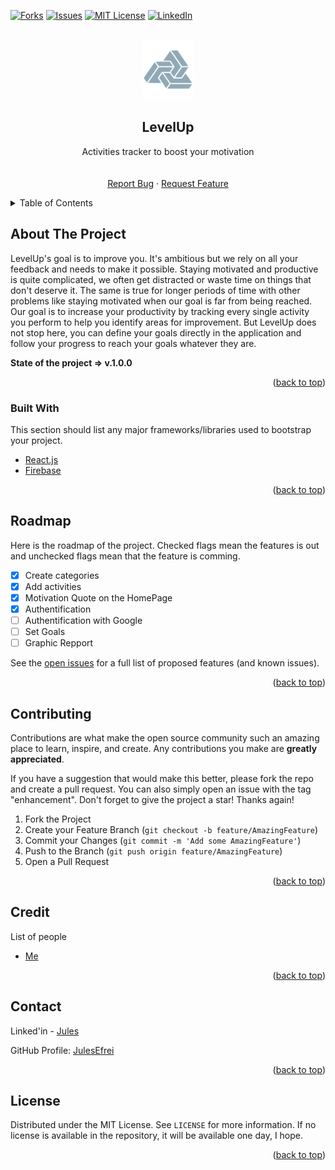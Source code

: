 <div id="top"></div>

<!-- [![Contributors][contributors-shield]][contributors-url] -->
<!-- [![Stargazers][stars-shield]][stars-url] -->
[![Forks][forks-shield]][forks-url]
[![Issues][issues-shield]][issues-url]
[![MIT License][license-shield]][license-url]
[![LinkedIn][linkedin-shield]][linkedin-url]



<!-- PROJECT LOGO -->
<br />
<div align="center">
  
  <img src="assets/logo.png" alt="Logo" width="80" height="95" />
  <!-- https://drive.google.com/uc?export=view&id=      => Google drive Link -->

  <h2 align="center">LevelUp</h2>

  <p align="center">
    Activities tracker to boost your motivation
    <br />
    <!-- <a href="https://github.com/JulesEfrei/LevelUp"><strong>Explore the docs</strong></a> -->
    <br />
    <br />
    <!-- <a href="https://github.com/JulesEfrei/LevelUp">View Demo</a>
    · -->
    <a href="https://github.com/JulesEfrei/LevelUp/issues">Report Bug</a>
    ·
    <a href="https://github.com/JulesEfrei/LevelUp/pulls">Request Feature</a>
  </p>
</div>



<!-- TABLE OF CONTENTS -->
<details>
  <summary>Table of Contents</summary>
  <ol>
    <li>
      <a href="#about-the-project">About The Project</a>
      <ul>
        <li><a href="#built-with">Built With</a></li>
      </ul>
    </li>
    <!-- <li>
      <a href="#getting-started">Getting Started</a>
      <ul>
        <li><a href="#installation">Installation</a></li>
      </ul>
    </li>
    <li><a href="#usage">Usage</a></li> -->
    <li><a href="#roadmap">Roadmap / Features</a></li>
    <li><a href="#contributing">Contributing</a></li>
    <li><a href="#license">License</a></li>
    <li><a href="#contact">Contact</a></li>
    <li><a href="#credit">Credit</a></li>
  </ol>
</details>



<!-- ABOUT THE PROJECT -->
## About The Project

LevelUp's goal is to improve you. It's ambitious but we rely on all your feedback and needs to make it possible. Staying motivated and productive is quite complicated, we often get distracted or waste time on things that don't deserve it. The same is true for longer periods of time with other problems like staying motivated when our goal is far from being reached. Our goal is to increase your productivity by tracking every single activity you perform to help you identify areas for improvement. But LevelUp does not stop here, you can define your goals directly in the application and follow your progress to reach your goals whatever they are.


**State of the project => v.1.0.0**


<p align="right">(<a href="#top">back to top</a>)</p>



### Built With

This section should list any major frameworks/libraries used to bootstrap your project.

* [React.js](https://reactjs.org/)
* [Firebase](https://firebase.google.com)

<p align="right">(<a href="#top">back to top</a>)</p>



<!-- GETTING STARTED -->
<!-- ## Getting Started

This is an example of how you may give instructions on setting up your project locally.
To get a local copy up and running follow these simple example steps. -->


<!-- ### Installation

1. Get a free API Key at [LevelUp.com](http://level-up-skills.netlify.app/)
2. Clone the repo
   ```sh
   git clone https://github.com/JulesEfrei/LevelUp.git
   ```
3. Install NPM packages
   ```sh
   npm install
   ```
4. Enter your API in `config.js`
   ```js
   const API_KEY = 'ENTER YOUR API';
   ```

<p align="right">(<a href="#top">back to top</a>)</p> -->



<!-- USAGE EXAMPLES -->
<!-- ## Usage

Use this space to show useful examples of how a project can be used. Additional screenshots, code examples and demos work well in this space. You may also link to more resources.

1. Follow the instruction to install the application

2. Run the application

<!-- _For more examples, please refer to the [Documentation](https://example.com)_ -->

<!-- <p align="right">(<a href="#top">back to top</a>)</p> -->



<!-- ROADMAP -->
## Roadmap

Here is the roadmap of the project. Checked flags mean the features is out and unchecked flags mean that the feature is comming.

- [x] Create categories
- [x] Add activities
- [x] Motivation Quote on the HomePage
- [x] Authentification
- [ ] Authentification with Google
- [ ] Set Goals
- [ ] Graphic Repport

See the [open issues](https://github.com/JulesEfrei/LevelUp/issues) for a full list of proposed features (and known issues).

<p align="right">(<a href="#top">back to top</a>)</p>



<!-- CONTRIBUTING -->
## Contributing

Contributions are what make the open source community such an amazing place to learn, inspire, and create. Any contributions you make are **greatly appreciated**.

If you have a suggestion that would make this better, please fork the repo and create a pull request. You can also simply open an issue with the tag "enhancement".
Don't forget to give the project a star! Thanks again!

1. Fork the Project
2. Create your Feature Branch (`git checkout -b feature/AmazingFeature`)
3. Commit your Changes (`git commit -m 'Add some AmazingFeature'`)
4. Push to the Branch (`git push origin feature/AmazingFeature`)
5. Open a Pull Request

<p align="right">(<a href="#top">back to top</a>)</p>



<!-- Credit -->
## Credit

List of people

* [Me](https://github.com/JulesEfrei)

<p align="right">(<a href="#top">back to top</a>)</p>



<!-- CONTACT -->
## Contact

Linked'in - [Jules](https://www.linkedin.com/in/jules-bruzeau/)

GitHub Profile: [JulesEfrei](https://github.com/JulesEfrei/)

<p align="right">(<a href="#top">back to top</a>)</p>



<!-- LICENSE -->
## License

Distributed under the MIT License. See `LICENSE` for more information. If no license is available in the repository, it will be available one day, I hope.

<p align="right">(<a href="#top">back to top</a>)</p>






<!-- MARKDOWN LINKS & IMAGES -->
<!-- [contributors-shield]: https://img.shields.io/github/contributors/JulesEfrei/LevelUp.svg?style=for-the-badge
[contributors-url]: https://github.com/JulesEfrei/LevelUp/graphs/contributors -->
<!-- [stars-shield]: https://img.shields.io/github/stars/JulesEfrei/LevelUp.svg?style=for-the-badge
[stars-url]: https://github.com/JulesEfrei/LevelUp/stargazers -->
[forks-shield]: https://img.shields.io/github/forks/JulesEfrei/LevelUp.svg?style=for-the-badge
[forks-url]: https://github.com/JulesEfrei/LevelUp/network/members
[issues-shield]: https://img.shields.io/github/issues/JulesEfrei/LevelUp.svg?style=for-the-badge
[issues-url]: https://github.com/JulesEfrei/LevelUp/issues
[license-shield]: https://img.shields.io/github/license/JulesEfrei/LevelUp.svg?style=for-the-badge
[license-url]: https://github.com/JulesEfrei/LevelUp/blob/master/LICENSE
[linkedin-shield]: https://img.shields.io/badge/-LinkedIn-black.svg?style=for-the-badge&logo=linkedin&colorB=555
[linkedin-url]: https://www.linkedin.com/in/jules-bruzeau/